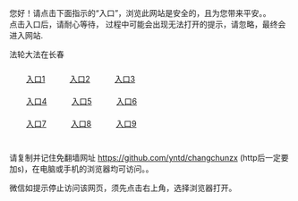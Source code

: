 您好！请点击下面指示的“入口”，浏览此网站是安全的，且为您带来平安。。 <br/>
点击入口后，请耐心等待， 过程中可能会出现无法打开的提示，请忽略，最终会进入网站. </br>

法轮大法在长春<br/>
<div style="padding:10px"><a style="margin:20px" target="_blank" href="https://d2xy8krnxf9md7.cloudfront.net/2Qpsp?mnjojkz" id="ccLink1" rel="nofollow">入口1</a> <a target="_blank" style="margin:20px" href="https://d2zrz55qx7rky7.cloudfront.net/2Qpsp?hgtzc" id="ccLink2" rel="nofollow">入口2</a> <a style="margin:20px" target="_blank" href="https://d2g7t85n6c89ng.cloudfront.net/2Qpsp?wxamgnwu" id="ccLink3" rel="nofollow">入口3</a></div>

<div style="padding:10px" ><a style="margin:20px" target="_blank" href="https://d2xy8krnxf9md7.cloudfront.net/2Qpsp?mnjojkz" id="ccLink4" rel="nofollow">入口4</a> <a style="margin:20px" href="https://d2zrz55qx7rky7.cloudfront.net/2Qpsp?hgtzc" target="_blank" id="ccLink5" rel="nofollow">入口5</a> <a style="margin:20px" href="https://d2g7t85n6c89ng.cloudfront.net/2Qpsp?wxamgnwu" target="_blank" id="ccLink6" rel="nofollow">入口6</a></div>

<div style="padding:10px"><a style="margin:20px" target="_blank" href="https://d2xy8krnxf9md7.cloudfront.net/2Qpsp?mnjojkz" id="ccLink7" rel="nofollow">入口7</a> <a style="margin:20px" href="https://d2zrz55qx7rky7.cloudfront.net/2Qpsp?hgtzc" target="_blank" id="ccLink8" rel="nofollow">入口8</a> <a style="margin:20px" target="_blank" href="https://d2g7t85n6c89ng.cloudfront.net/2Qpsp?wxamgnwu" id="ccLink9" rel="nofollow">入口9</a></div>

<br/>



请复制并记住免翻墙网址 https://github.com/yntd/changchunzx (http后一定要加s)，在电脑或手机的浏览器均可访问。。<br/>

微信如提示停止访问该网页，须先点击右上角，选择浏览器打开。
